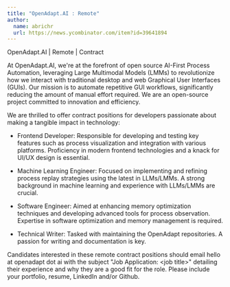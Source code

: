 ```yaml
---
title: "OpenAdapt.AI : Remote"
author:
  name: abrichr
  url: https://news.ycombinator.com/item?id=39641894
---
```

OpenAdapt.AI | Remote | Contract

At OpenAdapt.AI, we&#x27;re at the forefront of open source AI-First Process Automation, leveraging Large Multimodal Models (LMMs) to revolutionize how we interact with traditional desktop and web Graphical User Interfaces (GUIs). Our mission is to automate repetitive GUI workflows, significantly reducing the amount of manual effort required. We are an open-source project committed to innovation and efficiency.

We are thrilled to offer contract positions for developers passionate about making a tangible impact in technology:

- Frontend Developer: Responsible for developing and testing key features such as process visualization and integration with various platforms. Proficiency in modern frontend technologies and a knack for UI&#x2F;UX design is essential.

- Machine Learning Engineer: Focused on implementing and refining process replay strategies using the latest in LLMs&#x2F;LMMs. A strong background in machine learning and experience with LLMs&#x2F;LMMs are crucial.

- Software Engineer: Aimed at enhancing memory optimization techniques and developing advanced tools for process observation. Expertise in software optimization and memory management is required.

- Technical Writer: Tasked with maintaining the OpenAdapt repositories. A passion for writing and documentation is key.

Candidates interested in these remote contract positions should email hello at openadapt dot ai with the subject &quot;Job Application: &lt;job title&gt;&quot; detailing their experience and why they are a good fit for the role. Please include your portfolio, resume, LinkedIn and&#x2F;or Github.
